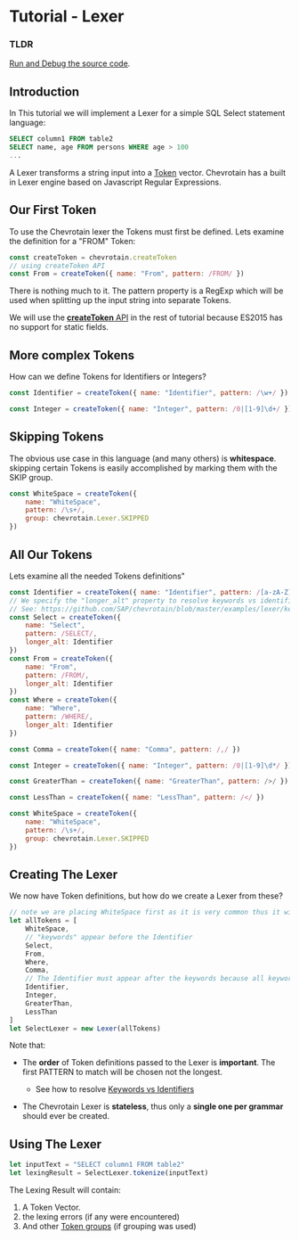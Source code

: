 # Tutorial - Lexer

### TLDR

[Run and Debug the source code](https://github.com/SAP/chevrotain/tree/master/examples/tutorial/step1_lexing).

## Introduction

In This tutorial we will implement a Lexer for a simple SQL Select statement language:

```sql
SELECT column1 FROM table2
SELECT name, age FROM persons WHERE age > 100
...
```

A Lexer transforms a string input into a [Token](https://sap.github.io/chevrotain/documentation/4_1_0/interfaces/itoken.html) vector.
Chevrotain has a built in Lexer engine based on Javascript Regular Expressions.

## Our First Token

To use the Chevrotain lexer the Tokens must first be defined.
Lets examine the definition for a "FROM" Token:

```javascript
const createToken = chevrotain.createToken
// using createToken API
const From = createToken({ name: "From", pattern: /FROM/ })
```

There is nothing much to it. The pattern property is a RegExp which will be used when splitting up the input string
into separate Tokens.

We will use the [**createToken** API](https://sap.github.io/chevrotain/documentation/4_1_0/globals.html#createtoken)
in the rest of tutorial because ES2015 has no support for static fields.

## More complex Tokens

How can we define Tokens for Identifiers or Integers?

```javascript
const Identifier = createToken({ name: "Identifier", pattern: /\w+/ })

const Integer = createToken({ name: "Integer", pattern: /0|[1-9]\d+/ })
```

## Skipping Tokens

The obvious use case in this language (and many others) is **whitespace**. skipping certain Tokens is easily
accomplished by marking them with the SKIP group.

```javascript
const WhiteSpace = createToken({
    name: "WhiteSpace",
    pattern: /\s+/,
    group: chevrotain.Lexer.SKIPPED
})
```

## All Our Tokens

Lets examine all the needed Tokens definitions"

```javascript
const Identifier = createToken({ name: "Identifier", pattern: /[a-zA-Z]\w*/ })
// We specify the "longer_alt" property to resolve keywords vs identifiers ambiguity.
// See: https://github.com/SAP/chevrotain/blob/master/examples/lexer/keywords_vs_identifiers/keywords_vs_identifiers.js
const Select = createToken({
    name: "Select",
    pattern: /SELECT/,
    longer_alt: Identifier
})
const From = createToken({
    name: "From",
    pattern: /FROM/,
    longer_alt: Identifier
})
const Where = createToken({
    name: "Where",
    pattern: /WHERE/,
    longer_alt: Identifier
})

const Comma = createToken({ name: "Comma", pattern: /,/ })

const Integer = createToken({ name: "Integer", pattern: /0|[1-9]\d*/ })

const GreaterThan = createToken({ name: "GreaterThan", pattern: />/ })

const LessThan = createToken({ name: "LessThan", pattern: /</ })

const WhiteSpace = createToken({
    name: "WhiteSpace",
    pattern: /\s+/,
    group: chevrotain.Lexer.SKIPPED
})
```

## Creating The Lexer

We now have Token definitions, but how do we create a Lexer from these?

```javascript
// note we are placing WhiteSpace first as it is very common thus it will speed up the lexer.
let allTokens = [
    WhiteSpace,
    // "keywords" appear before the Identifier
    Select,
    From,
    Where,
    Comma,
    // The Identifier must appear after the keywords because all keywords are valid identifiers.
    Identifier,
    Integer,
    GreaterThan,
    LessThan
]
let SelectLexer = new Lexer(allTokens)
```

Note that:

-   The **order** of Token definitions passed to the Lexer is **important**.
    The first PATTERN to match will be chosen not the longest.

    -   See how to resolve [Keywords vs Identifiers](https://github.com/SAP/chevrotain/blob/master/examples/lexer/keywords_vs_identifiers/keywords_vs_identifiers.js)

-   The Chevrotain Lexer is **stateless**, thus only a **single one per grammar** should ever be created.

## Using The Lexer

```javascript
let inputText = "SELECT column1 FROM table2"
let lexingResult = SelectLexer.tokenize(inputText)
```

The Lexing Result will contain:

1.  A Token Vector.
2.  the lexing errors (if any were encountered)
3.  And other [Token groups](https://github.com/SAP/chevrotain/blob/master/examples/lexer/token_groups/token_groups.js) (if grouping was used)
